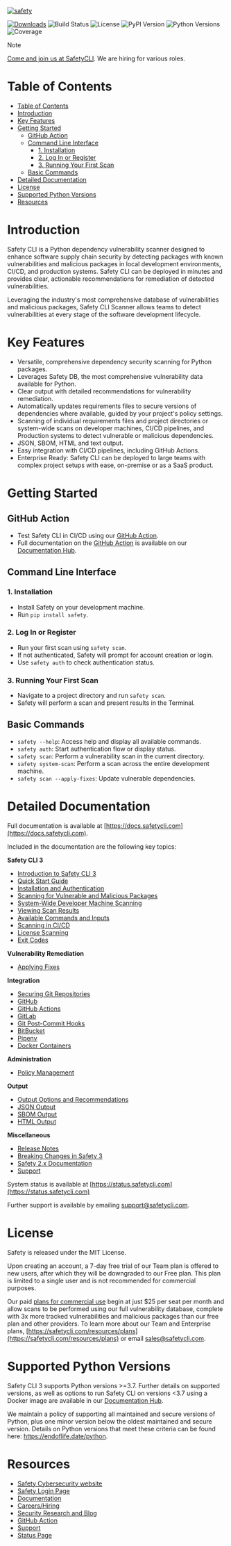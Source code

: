 [![safety](https://cdn.safetycli.com/images/cli_readme_header.png)](https://docs.safetycli.com/)

[![Downloads](https://static.pepy.tech/badge/safety/month)](https://pepy.tech/project/safety)
![Build Status](https://github.com/pyupio/safety/actions/workflows/main.yml/badge.svg)
![License](https://img.shields.io/github/license/pyupio/safety)
![PyPI Version](https://img.shields.io/pypi/v/safety)
![Python Versions](https://img.shields.io/pypi/pyversions/safety)
![Coverage](https://img.shields.io/codecov/c/github/pyupio/safety)

> [!NOTE]
> [Come and join us at SafetyCLI](https://apply.workable.com/safety/). We are hiring for various roles.

# Table of Contents
- [Table of Contents](#table-of-contents)
- [Introduction](#introduction)
- [Key Features](#key-features)
- [Getting Started](#getting-started)
  - [GitHub Action](#github-action)
  - [Command Line Interface](#command-line-interface)
    - [1. Installation](#1-installation)
    - [2. Log In or Register](#2-log-in-or-register)
    - [3. Running Your First Scan](#3-running-your-first-scan)
  - [Basic Commands](#basic-commands)
- [Detailed Documentation](#detailed-documentation)
- [License](#license)
- [Supported Python Versions](#supported-python-versions)
- [Resources](#resources)

# Introduction
Safety CLI is a Python dependency vulnerability scanner designed to enhance software supply chain security by detecting packages with known vulnerabilities and malicious packages in local development environments, CI/CD, and production systems.
Safety CLI can be deployed in minutes and provides clear, actionable recommendations for remediation of detected vulnerabilities.

Leveraging the industry's most comprehensive database of vulnerabilities and malicious packages, Safety CLI Scanner allows teams to detect vulnerabilities at every stage of the software development lifecycle.

# Key Features
- Versatile, comprehensive dependency security scanning for Python packages.
- Leverages Safety DB, the most comprehensive vulnerability data available for Python.
- Clear output with detailed recommendations for vulnerability remediation.
- Automatically updates requirements files to secure versions of dependencies where available, guided by your project's policy settings.
- Scanning of individual requirements files and project directories or system-wide scans on developer machines, CI/CD pipelines, and Production systems to detect vulnerable or malicious dependencies.
- JSON, SBOM, HTML and text output.
- Easy integration with CI/CD pipelines, including GitHub Actions.
- Enterprise Ready: Safety CLI can be deployed to large teams with complex project setups with ease, on-premise or as a SaaS product.

# Getting Started
## GitHub Action

- Test Safety CLI in CI/CD using our [GitHub Action](https://github.com/pyupio/safety-action).
- Full documentation on the [GitHub Action](https://github.com/pyupio/safety-action) is available on our [Documentation Hub](https://docs.safetycli.com).

## Command Line Interface

### 1. Installation

- Install Safety on your development machine.
- Run `pip install safety`.

### 2. Log In or Register

- Run your first scan using `safety scan`.
- If not authenticated, Safety will prompt for account creation or login.
- Use `safety auth` to check authentication status.

### 3. Running Your First Scan

- Navigate to a project directory and run `safety scan`.
- Safety will perform a scan and present results in the Terminal.

## Basic Commands

- `safety --help`: Access help and display all available commands.
- `safety auth`: Start authentication flow or display status.
- `safety scan`: Perform a vulnerability scan in the current directory.
- `safety system-scan`: Perform a scan across the entire development machine.
- `safety scan --apply-fixes`: Update vulnerable dependencies.


# Detailed Documentation
Full documentation is available at [https://docs.safetycli.com](https://docs.safetycli.com).

Included in the documentation are the following key topics:

**Safety CLI 3**
- [Introduction to Safety CLI 3](https://docs.safetycli.com/safety-docs/safety-cli-3/introduction-to-safety-cli-scanner)
- [Quick Start Guide](https://docs.safetycli.com/safety-docs/safety-cli-3/quick-start-guide)
- [Installation and Authentication](https://docs.safetycli.com/safety-docs/safety-cli-3/installation-and-authentication)
- [Scanning for Vulnerable and Malicious Packages](https://docs.safetycli.com/safety-docs/safety-cli-3/scanning-for-vulnerable-and-malicious-packages)
- [System-Wide Developer Machine Scanning](https://docs.safetycli.com/safety-docs/safety-cli-3/system-wide-developer-machine-scanning)
- [Viewing Scan Results](https://docs.safetycli.com/safety-docs/safety-cli-3/viewing-scan-results)
- [Available Commands and Inputs](https://docs.safetycli.com/safety-docs/safety-cli-3/available-commands-and-inputs)
- [Scanning in CI/CD](https://docs.safetycli.com/safety-docs/safety-cli-3/scanning-in-ci-cd)
- [License Scanning](https://docs.safetycli.com/safety-docs/safety-cli-3/license-scanning)
- [Exit Codes](https://docs.safetycli.com/safety-docs/safety-cli-3/exit-codes)

**Vulnerability Remediation**
- [Applying Fixes](https://docs.safetycli.com/safety-docs/vulnerability-remediation/applying-fixes)

**Integration**
- [Securing Git Repositories](https://docs.safetycli.com/safety-docs/installation/securing-git-repositories)
- [GitHub](https://docs.safetycli.com/safety-docs/installation/github)
- [GitHub Actions](https://docs.safetycli.com/safety-docs/installation/github-actions)
- [GitLab](https://docs.safetycli.com/safety-docs/installation/gitlab)
- [Git Post-Commit Hooks](https://docs.safetycli.com/safety-docs/installation/git-post-commit-hooks)
- [BitBucket](https://docs.safetycli.com/safety-docs/installation/bitbucket)
- [Pipenv](https://docs.safetycli.com/safety-docs/installation/pipenv)
- [Docker Containers](https://docs.safetycli.com/safety-docs/installation/docker-containers)

**Administration**
- [Policy Management](https://docs.safetycli.com/safety-docs/administration/policy-management)

**Output**
- [Output Options and Recommendations](https://docs.safetycli.com/safety-docs/output/output-options-and-recommendations)
- [JSON Output](https://docs.safetycli.com/safety-docs/output/json-output)
- [SBOM Output](https://docs.safetycli.com/safety-docs/output/sbom-output)
- [HTML Output](https://docs.safetycli.com/safety-docs/output/html-output)

**Miscellaneous**
- [Release Notes](https://docs.safetycli.com/safety-docs/miscellaneous/release-notes)
- [Breaking Changes in Safety 3](https://docs.safetycli.com/safety-docs/miscellaneous/release-notes/breaking-changes-in-safety-3)
- [Safety 2.x Documentation](https://docs.safetycli.com/safety-2)
- [Support](https://docs.safetycli.com/safety-docs/miscellaneous/support)

System status is available at [https://status.safetycli.com](https://status.safetycli.com)

Further support is available by emailing support@safetycli.com.

# License
Safety is released under the MIT License.

Upon creating an account, a 7-day free trial of our Team plan is offered to new users, after which they will be downgraded to our Free plan. This plan is limited to a single user and is not recommended for commercial purposes.

Our paid [plans for commercial use](https://safetycli.com/resources/plans) begin at just $25 per seat per month and allow scans to be performed using our full vulnerability database, complete with 3x more tracked vulnerabilities and malicious packages than our free plan and other providers. To learn more about our Team and Enterprise plans, [https://safetycli.com/resources/plans](https://safetycli.com/resources/plans) or email sales@safetycli.com.

# Supported Python Versions
Safety CLI 3 supports Python versions >=3.7. Further details on supported versions, as well as options to run Safety CLI on versions <3.7 using a Docker image are available in our [Documentation Hub](https://docs.safetycli.com).

We maintain a policy of supporting all maintained and secure versions of Python, plus one minor version below the oldest maintained and secure version. Details on Python versions that meet these criteria can be found here: https://endoflife.date/python.

# Resources

- [Safety Cybersecurity website](https://safetycli.com)
- [Safety Login Page](https://safetycli.com/login)
- [Documentation](https://docs.safetycli.com)
- [Careers/Hiring](https://apply.workable.com/safety/)
- [Security Research and Blog](https://safetycli.com/blog)
- [GitHub Action](https://github.com/safetycli/action)
- [Support](mailto:support@safetycli.com)
- [Status Page](https://status.safetycli.com)
